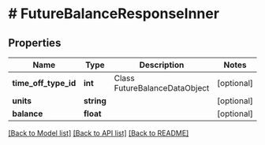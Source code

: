# # FutureBalanceResponseInner

## Properties

Name | Type | Description | Notes
------------ | ------------- | ------------- | -------------
**time_off_type_id** | **int** | Class FutureBalanceDataObject | [optional]
**units** | **string** |  | [optional]
**balance** | **float** |  | [optional]

[[Back to Model list]](../../README.md#models) [[Back to API list]](../../README.md#endpoints) [[Back to README]](../../README.md)
